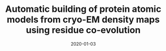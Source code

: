 ---
title: "Automatic building of protein atomic models from cryo-EM density maps using residue co-evolution"
date: '2020-01-03'
authors: "Bouvier G, Bardiaux B, Pellarin R, Rapisarda C, Nilges M"
reviewers: "Diaz RE, Young ID, Fraser JS"

peer-review:
- disqus: 27is5rt
  biorxiv_versioned: 2020.01.03.893669v1
---